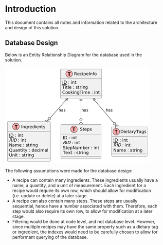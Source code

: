 # Introduction

This document contains all notes and information related to the architecture and design of this solution.

## Database Design

Below is an Entity Relationship Diagram for the database used in the solution.

![Database ER Diagram](/documentation/database-er.png)

The following assumptions were made for the database design:

- A recipe can contain many ingredients. These ingredients usually have a name, a quantity, and a unit of measurement. Each ingredient for a recipe would require its own row, which should allow for modification (i.e. update or delete) at a later stage.
- A recipe can also contain many steps. These steps are usually sequential, hence have a number associated with them. Therefore, each step would also require its own row, to allow for modification at a later stage.
- Filtering would be done at code level, and not database level. However, since multiple recipes may have the same property such as a dietary tag or ingredient, the indexes would need to be carefully chosen to allow for performant querying of the database.